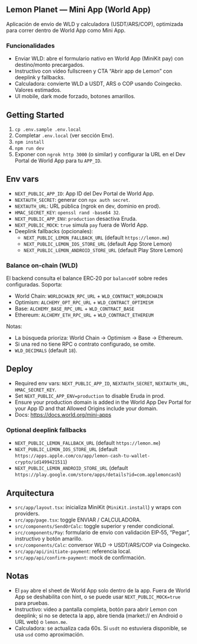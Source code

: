 ## Lemon Planet — Mini App (World App)

Aplicación de envío de WLD y calculadora (USDT/ARS/COP), optimizada para correr dentro de World App como Mini App.

### Funcionalidades
- Enviar WLD: abre el formulario nativo en World App (MiniKit pay) con destino/monto precargados.
- Instructivo con video fullscreen y CTA “Abrir app de Lemon” con deeplink y fallbacks.
- Calculadora: convierte WLD a USDT, ARS o COP usando Coingecko. Valores estimados.
- UI mobile, dark mode forzado, botones amarillos.

## Getting Started

1. `cp .env.sample .env.local`
2. Completar `.env.local` (ver sección Env).
3. `npm install`
4. `npm run dev`
5. Exponer con `ngrok http 3000` (o similar) y configurar la URL en el Dev Portal de World App para tu `APP_ID`.

## Env vars

- `NEXT_PUBLIC_APP_ID`: App ID del Dev Portal de World App.
- `NEXTAUTH_SECRET`: generar con `npx auth secret`.
- `NEXTAUTH_URL`: URL pública (ngrok en dev, dominio en prod).
- `HMAC_SECRET_KEY`: `openssl rand -base64 32`.
- `NEXT_PUBLIC_APP_ENV`: `production` desactiva Eruda.
- `NEXT_PUBLIC_MOCK`: `true` simula `pay` fuera de World App.
- Deeplink fallbacks (opcionales):
  - `NEXT_PUBLIC_LEMON_FALLBACK_URL` (default `https://lemon.me`)
  - `NEXT_PUBLIC_LEMON_IOS_STORE_URL` (default App Store Lemon)
  - `NEXT_PUBLIC_LEMON_ANDROID_STORE_URL` (default Play Store Lemon)

### Balance on-chain (WLD)

El backend consulta el balance ERC‑20 por `balanceOf` sobre redes configuradas. Soporta:
- World Chain: `WORLDCHAIN_RPC_URL` + `WLD_CONTRACT_WORLDCHAIN`
- Optimism: `ALCHEMY_OPT_RPC_URL` + `WLD_CONTRACT_OPTIMISM`
- Base: `ALCHEMY_BASE_RPC_URL` + `WLD_CONTRACT_BASE`
- Ethereum: `ALCHEMY_ETH_RPC_URL` + `WLD_CONTRACT_ETHEREUM`

Notas:
- La búsqueda prioriza: World Chain → Optimism → Base → Ethereum.
- Si una red no tiene RPC o contrato configurado, se omite.
- `WLD_DECIMALS` (default `18`).

## Deploy

- Required env vars: `NEXT_PUBLIC_APP_ID`, `NEXTAUTH_SECRET`, `NEXTAUTH_URL`, `HMAC_SECRET_KEY`.
- Set `NEXT_PUBLIC_APP_ENV=production` to disable Eruda in prod.
- Ensure your production domain is added in the World App Dev Portal for your App ID and that Allowed Origins include your domain.
- Docs: https://docs.world.org/mini-apps

### Optional deeplink fallbacks
- `NEXT_PUBLIC_LEMON_FALLBACK_URL` (default `https://lemon.me`)
- `NEXT_PUBLIC_LEMON_IOS_STORE_URL` (default `https://apps.apple.com/co/app/lemon-cash-tu-wallet-crypto/id1499421511`)
- `NEXT_PUBLIC_LEMON_ANDROID_STORE_URL` (default `https://play.google.com/store/apps/details?id=com.applemoncash`)

## Arquitectura

- `src/app/layout.tsx`: inicializa MiniKit (`MiniKit.install`) y wraps con providers.
- `src/app/page.tsx`: toggle ENVIAR / CALCULADORA.
- `src/components/SendOrCalc`: toggle superior y render condicional.
- `src/components/Pay`: formulario de envío con validación EIP‑55, “Pegar”, instructivo y botón amarillo.
- `src/components/Calc`: conversor WLD -> USDT/ARS/COP via Coingecko.
- `src/app/api/initiate-payment`: referencia local.
- `src/app/api/confirm-payment`: mock de confirmación.

## Notas

- El `pay` abre el sheet de World App solo dentro de la app. Fuera de World App se deshabilita con hint, o se puede usar `NEXT_PUBLIC_MOCK=true` para pruebas.
- Instructivo: video a pantalla completa, botón para abrir Lemon con deeplink; si no se detecta la app, abre tienda (market:// en Android o URL web) o `lemon.me`.
- Calculadora: se actualiza cada 60s. Si `usdt` no estuviera disponible, se usa `usd` como aproximación.
